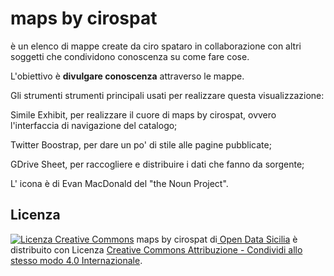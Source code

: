 # maps by cirospat
<p>
	è un elenco di mappe create da ciro spataro in <span class="btn btn-danger btn-xs">collaborazione</span> con altri soggetti che <span class="btn btn-danger btn-xs">condividono</span> conoscenza su come fare cose.
</p>
<p>
	L'obiettivo è <strong>divulgare conoscenza</strong> attraverso le <span class="btn btn-danger btn-xs">mappe</span>.
</p>
<p>

Gli strumenti strumenti principali usati per realizzare questa visualizzazione:

Simile Exhibit, per realizzare il cuore di maps by cirospat, ovvero l'interfaccia di navigazione del catalogo;
</p>
Twitter Boostrap, per dare un po' di stile alle pagine pubblicate;
</p>
GDrive Sheet, per raccogliere e distribuire i dati che fanno da sorgente;
</p>
L' icona è di Evan MacDonald del "the Noun Project".
	
## Licenza
<p>
<a rel="license" href="http://creativecommons.org/licenses/by-sa/4.0/"><img alt="Licenza Creative Commons" style="border-width:0" src="https://i.creativecommons.org/l/by-sa/4.0/80x15.png"></a> <span xmlns:dct="http://purl.org/dc/terms/" property="dct:title">maps by cirospat</span> di<a xmlns:cc="http://creativecommons.org/ns#" href="http://opendatasicilia.it" property="cc:attributionName" rel="cc:attributionURL"> Open Data Sicilia</a> è distribuito con Licenza <a rel="license" href="http://creativecommons.org/licenses/by-sa/4.0/">Creative Commons Attribuzione - Condividi allo stesso modo 4.0 Internazionale</a>.
</p>
